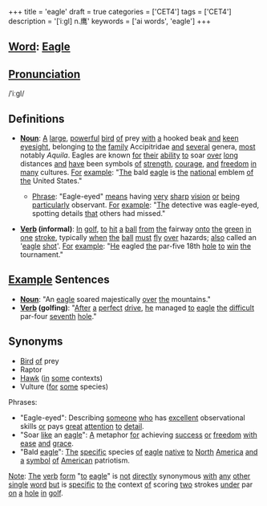 +++
title = 'eagle'
draft = true
categories = ['CET4']
tags = ['CET4']
description = '[ˈiːgl] n.鹰'
keywords = ['ai words', 'eagle']
+++

## [Word](/post/word/): [Eagle](/post/eagle/)

## [Pronunciation](/post/pronunciation/)
/ˈiːɡl/

## Definitions
- **[Noun](/post/noun/)**: [A](/post/a/) [large](/post/large/), [powerful](/post/powerful/) [bird](/post/bird/) [of](/post/of/) prey [with](/post/with/) [a](/post/a/) hooked beak [and](/post/and/) [keen](/post/keen/) [eyesight](/post/eyesight/), belonging [to](/post/to/) [the](/post/the/) [family](/post/family/) Accipitridae [and](/post/and/) [several](/post/several/) genera, [most](/post/most/) notably _Aquila_. Eagles are known [for](/post/for/) [their](/post/their/) [ability](/post/ability/) [to](/post/to/) soar [over](/post/over/) [long](/post/long/) distances [and](/post/and/) [have](/post/have/) been symbols [of](/post/of/) [strength](/post/strength/), [courage](/post/courage/), [and](/post/and/) [freedom](/post/freedom/) [in](/post/in/) [many](/post/many/) cultures. [For](/post/for/) [example](/post/example/): "[The](/post/the/) bald [eagle](/post/eagle/) is [the](/post/the/) [national](/post/national/) emblem [of](/post/of/) [the](/post/the/) United States."
  - [Phrase](/post/phrase/): "Eagle-eyed" [means](/post/means/) having [very](/post/very/) [sharp](/post/sharp/) [vision](/post/vision/) [or](/post/or/) [being](/post/being/) [particularly](/post/particularly/) observant. [For](/post/for/) [example](/post/example/): "[The](/post/the/) detective was eagle-eyed, spotting details [that](/post/that/) others had missed."

- **[Verb](/post/verb/) (informal)**: [In](/post/in/) [golf](/post/golf/), [to](/post/to/) [hit](/post/hit/) [a](/post/a/) [ball](/post/ball/) [from](/post/from/) [the](/post/the/) fairway [onto](/post/onto/) [the](/post/the/) [green](/post/green/) [in](/post/in/) [one](/post/one/) [stroke](/post/stroke/), typically [when](/post/when/) [the](/post/the/) [ball](/post/ball/) [must](/post/must/) [fly](/post/fly/) [over](/post/over/) hazards; [also](/post/also/) called an '[eagle](/post/eagle/) [shot](/post/shot/)'. [For](/post/for/) [example](/post/example/): "[He](/post/he/) eagled [the](/post/the/) par-five 18th [hole](/post/hole/) [to](/post/to/) [win](/post/win/) [the](/post/the/) tournament."

## [Example](/post/example/) Sentences
- **[Noun](/post/noun/)**: "An [eagle](/post/eagle/) soared majestically [over](/post/over/) [the](/post/the/) mountains."
- **[Verb](/post/verb/) (golfing)**: "[After](/post/after/) [a](/post/a/) [perfect](/post/perfect/) [drive](/post/drive/), [he](/post/he/) managed [to](/post/to/) [eagle](/post/eagle/) [the](/post/the/) [difficult](/post/difficult/) par-four [seventh](/post/seventh/) [hole](/post/hole/)."

## Synonyms
- [Bird](/post/bird/) [of](/post/of/) prey
- Raptor
- [Hawk](/post/hawk/) ([in](/post/in/) [some](/post/some/) contexts)
- Vulture ([for](/post/for/) [some](/post/some/) species)
  
Phrases:
- "Eagle-eyed": Describing [someone](/post/someone/) [who](/post/who/) has [excellent](/post/excellent/) observational skills [or](/post/or/) pays [great](/post/great/) [attention](/post/attention/) [to](/post/to/) [detail](/post/detail/).
- "Soar [like](/post/like/) an [eagle](/post/eagle/)": [A](/post/a/) metaphor [for](/post/for/) achieving [success](/post/success/) [or](/post/or/) [freedom](/post/freedom/) [with](/post/with/) [ease](/post/ease/) [and](/post/and/) [grace](/post/grace/).
- "Bald [eagle](/post/eagle/)": [The](/post/the/) [specific](/post/specific/) species [of](/post/of/) [eagle](/post/eagle/) [native](/post/native/) [to](/post/to/) [North](/post/north/) [America](/post/america/) [and](/post/and/) [a](/post/a/) [symbol](/post/symbol/) [of](/post/of/) [American](/post/american/) patriotism. 

[Note](/post/note/): [The](/post/the/) [verb](/post/verb/) [form](/post/form/) "[to](/post/to/) [eagle](/post/eagle/)" is [not](/post/not/) [directly](/post/directly/) synonymous [with](/post/with/) [any](/post/any/) [other](/post/other/) [single](/post/single/) [word](/post/word/) [but](/post/but/) is [specific](/post/specific/) [to](/post/to/) [the](/post/the/) context [of](/post/of/) scoring [two](/post/two/) strokes [under](/post/under/) par [on](/post/on/) [a](/post/a/) [hole](/post/hole/) [in](/post/in/) [golf](/post/golf/).
